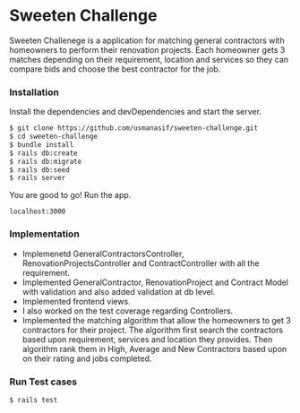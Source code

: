 
# Sweeten Challenge
Sweeten Challenege is a application for matching general contractors with homeowners to perform their renovation projects. Each homeowner gets 3 matches depending on their requirement, location and services so they can compare bids and choose the best contractor for the job.



### Installation
Install the dependencies and devDependencies and start the server.
```sh
$ git clone https://github.com/usmanasif/sweeten-challenge.git
$ cd sweeten-challenge
$ bundle install
$ rails db:create
$ rails db:migrate
$ rails db:seed
$ rails server
```

You are good to go! Run the app.

    localhost:3000

### Implementation
 - Implemenetd GeneralContractorsController, RenovationProjectsController and ContractController with all the requirement.
 - Implemented GeneralContractor, RenovationProject and Contract Model with validation and also added validation at db level.
 - Implemented frontend views.
 - I also worked on the test coverage regarding Controllers.
 - Implemented the matching algorithm that allow the homeowners to get 3 contractors for their project. The algorithm first search the contractors based upon requirement, services and location they provides. Then algorithm rank them in High, Average and New Contractors based upon on their rating and jobs completed.

### Run Test cases
 ```sh
 $ rails test
 ```

